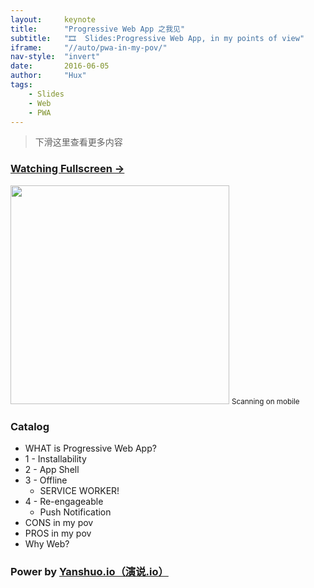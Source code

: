 ```yaml
---
layout:     keynote
title:      "Progressive Web App 之我见"
subtitle:   "🎞  Slides:Progressive Web App, in my points of view"
iframe:     "//auto/pwa-in-my-pov/"
nav-style:  "invert"
date:       2016-06-05
author:     "Hux"
tags:
    - Slides
    - Web
    - PWA
---
```



> 下滑这里查看更多内容

### [Watching Fullscreen →](https://auto/pwa-in-my-pov/)

<div class="visible-md visible-lg">
    <img src="//auto/pwa-in-my-pov/attach/qrcode.png" width="350" />
    <small class="img-hint">Scanning on mobile</small>
</div>


### Catalog

- WHAT is Progressive Web App?
- 1 - Installability
- 2 - App Shell
- 3 - Offline
    - SERVICE WORKER! 
- 4 - Re-engageable
    - Push Notification
- CONS in my pov
- PROS in my pov
- Why Web? 


### Power by [Yanshuo.io（演说.io）](https://yanshuo.io)

